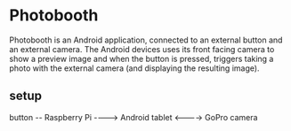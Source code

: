 # Photobooth

Photobooth is an Android application, connected to an external button and an external camera. The Android devices uses its front facing camera to show a preview image and when the button is pressed, triggers taking a photo with the external camera (and displaying the resulting image).

## setup ##

button -- Raspberry Pi ----> Android tablet <----> GoPro camera
